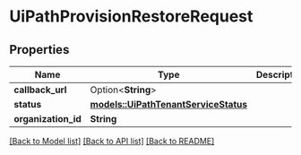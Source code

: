 # UiPathProvisionRestoreRequest

## Properties

Name | Type | Description | Notes
------------ | ------------- | ------------- | -------------
**callback_url** | Option<**String**> |  | 
**status** | [**models::UiPathTenantServiceStatus**](UiPathTenantServiceStatus.md) |  | 
**organization_id** | **String** |  | 

[[Back to Model list]](../README.md#documentation-for-models) [[Back to API list]](../README.md#documentation-for-api-endpoints) [[Back to README]](../README.md)


